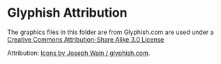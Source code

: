 Glyphish Attribution
====================

The graphics files in this folder are from Glyphish.com are used under a 
[Creative Commons Attribution-Share Alike 3.0 License](http://creativecommons.org/licenses/by-sa/3.0/us/)

Attribution:  [Icons by Joseph Wain / glyphish.com](http://glyphish.com).
